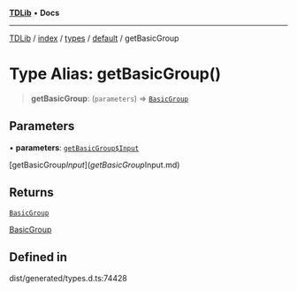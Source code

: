 [**TDLib**](../../../../../../README.md) • **Docs**

***

[TDLib](../../../../../../modules.md) / [index](../../../../../README.md) / [types](../../../README.md) / [default](../README.md) / getBasicGroup

# Type Alias: getBasicGroup()

> **getBasicGroup**: (`parameters`) => [`BasicGroup`](BasicGroup.md)

## Parameters

• **parameters**: [`getBasicGroup$Input`](getBasicGroup$Input.md)

[getBasicGroup$Input](getBasicGroup$Input.md)

## Returns

[`BasicGroup`](BasicGroup.md)

[BasicGroup](BasicGroup.md)

## Defined in

dist/generated/types.d.ts:74428
